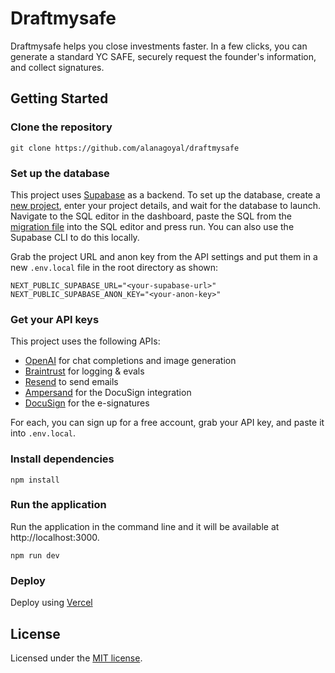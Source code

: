 # Draftmysafe

Draftmysafe helps you close investments faster. In a few clicks, you can generate a standard YC SAFE, securely request the founder's information, and collect signatures.

## Getting Started

### Clone the repository

`git clone https://github.com/alanagoyal/draftmysafe`

### Set up the database
This project uses [Supabase](https://supabase.com) as a backend. To set up the database, create a [new project](https://database.new), enter your project details, and wait for the database to launch. Navigate to the SQL editor in the dashboard, paste the SQL from the [migration file](https://github.com/alanagoyal/draftmysafe/blob/main/supabase/migrations) into the SQL editor and press run. You can also use the Supabase CLI to do this locally.

Grab the project URL and anon key from the API settings and put them in a new `.env.local` file in the root directory as shown:
```
NEXT_PUBLIC_SUPABASE_URL="<your-supabase-url>" 
NEXT_PUBLIC_SUPABASE_ANON_KEY="<your-anon-key>"
```

### Get your API keys
This project uses the following APIs:
- [OpenAI](https://openai.com) for chat completions and image generation
- [Braintrust](https://braintrustdata.com) for logging & evals
- [Resend](https://resend.com/) to send emails
- [Ampersand](https://withampersand.com) for the DocuSign integration
- [DocuSign](https://www.docusign.com/) for the e-signatures

For each, you can sign up for a free account, grab your API key, and paste it into `.env.local`.

### Install dependencies

`npm install`

### Run the application

Run the application in the command line and it will be available at http://localhost:3000.

`npm run dev`

### Deploy

Deploy using [Vercel](https://vercel.com)

## License

Licensed under the [MIT license](https://github.com/alanagoyal/draftmysafe/blob/main/LICENSE.md).

